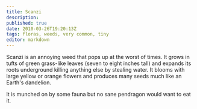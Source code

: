 ```yaml
---
title: Scanzi
description:
published: true
date: 2010-03-26T19:20:13Z
tags: floras, weeds, very common, tiny
editor: markdown
---
```


Scanzi is an annoying weed that pops up at the worst of times. It grows in tufts of green grass-like leaves (seven to eight inches tall) and expands its roots underground killing anything else by stealing water. It blooms with large yellow or orange flowers and produces many seeds much like an Earth's dandelion.

It is munched on by some fauna but no sane pendragon would want to eat it.